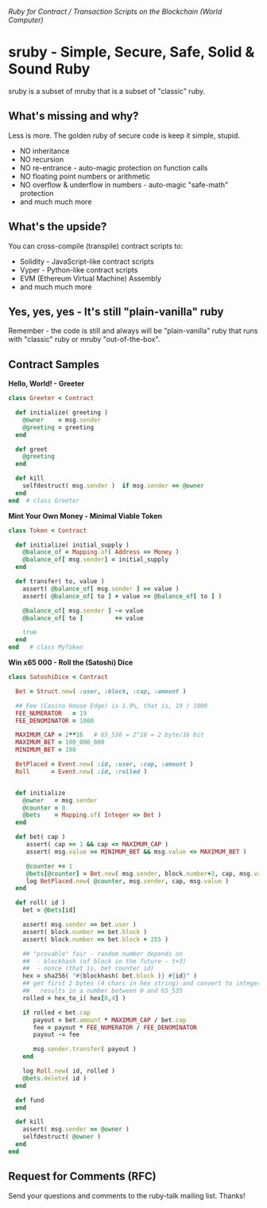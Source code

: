 _Ruby for Contract / Transaction Scripts on the Blockchain (World Computer)_

# sruby - Simple, Secure, Safe, Solid & Sound Ruby

sruby is a subset of mruby that is a subset of "classic" ruby.


## What's missing and why?


Less is more. The golden ruby of secure code is keep it simple, stupid.

- NO inheritance
- NO recursion
- NO re-entrance - auto-magic protection on function calls
- NO floating point numbers or arithmetic
- NO overflow & underflow in numbers - auto-magic "safe-math" protection
- and much much more



## What's the upside?

You can cross-compile (transpile) contract scripts to:

- Solidity - JavaScript-like contract scripts
- Vyper - Python-like contract scripts
- EVM (Ethereum Virtual Machine) Assembly
- and much much more



## Yes, yes, yes - It's still "plain-vanilla" ruby

Remember - the code is still and always will be "plain-vanilla" ruby
that runs with "classic" ruby or mruby "out-of-the-box".


## Contract Samples


**Hello, World! - Greeter**

``` ruby
class Greeter < Contract

  def initialize( greeting )
    @owner    = msg.sender
    @greeting = greeting
  end

  def greet
    @greeting
  end

  def kill
    selfdestruct( msg.sender )  if msg.sender == @owner
  end
end  # class Greeter
```


**Mint Your Own Money - Minimal Viable Token**

``` ruby
class Token < Contract

  def initialize( initial_supply )
    @balance_of = Mapping.of( Address => Money )
    @balance_of[ msg.sender] = initial_supply
  end

  def transfer( to, value )
    assert( @balance_of[ msg.sender ] >= value )
    assert( @balance_of[ to ] + value >= @balance_of[ to ] )

    @balance_of[ msg.sender ] -= value
    @balance_of[ to ]         += value

    true
  end
end   # class MyToken
```


**Win x65 000 - Roll the (Satoshi) Dice**

``` ruby
class SatoshiDice < Contract

  Bet = Struct.new( :user, :block, :cap, :amount )

  ## Fee (Casino House Edge) is 1.9%, that is, 19 / 1000
  FEE_NUMERATOR   = 19
  FEE_DENOMINATOR = 1000

  MAXIMUM_CAP = 2**16   # 65_536 = 2^16 = 2 byte/16 bit
  MAXIMUM_BET = 100_000_000
  MINIMUM_BET = 100

  BetPlaced = Event.new( :id, :user, :cap, :amount )
  Roll      = Event.new( :id, :rolled )


  def initialize
    @owner   = msg.sender
    @counter = 0
    @bets    = Mapping.of( Integer => Bet )
  end

  def bet( cap )
     assert( cap >= 1 && cap <= MAXIMUM_CAP )
     assert( msg.value >= MINIMUM_BET && msg.value <= MAXIMUM_BET )

     @counter += 1
     @bets[@counter] = Bet.new( msg.sender, block.number+3, cap, msg.value )
     log BetPlaced.new( @counter, msg.sender, cap, msg.value )
  end

  def roll( id )
    bet = @bets[id]

    assert( msg.sender == bet.user )
    assert( block.number >= bet.block )
    assert( block.number <= bet.block + 255 )

    ## "provable" fair - random number depends on
    ##  - blockhash (of block in the future - t+3)
    ##  - nonce (that is, bet counter id)
    hex = sha256( "#{blockhash( bet.block )} #{id}" )
    ## get first 2 bytes (4 chars in hex string) and convert to integer number
    ##   results in a number between 0 and 65_535
    rolled = hex_to_i( hex[0,4] )

    if rolled < bet.cap
       payout = bet.amount * MAXIMUM_CAP / bet.cap
       fee = payout * FEE_NUMERATOR / FEE_DENOMINATOR
       payout -= fee

       msg.sender.transfer( payout )
    end

    log Roll.new( id, rolled )
    @bets.delete( id )
  end

  def fund
  end

  def kill
    assert( msg.sender == @owner )
    selfdestruct( @owner )
  end
end
```




## Request for Comments (RFC)

Send your questions and comments to the ruby-talk mailing list. Thanks!
